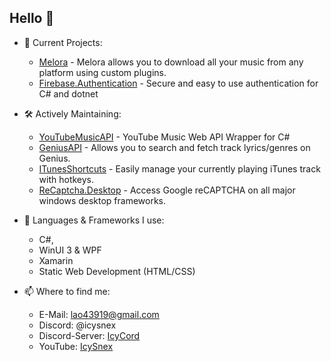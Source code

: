 ## Hello 👋

- 👀 Current Projects:
  - [Melora](https://github.com/IcySnex/Melora) - Melora allows you to download all your music from any platform using custom plugins.
  - [Firebase.Authentication](https://github.com/IcySnex/Firebase.Authentication) - Secure and easy to use authentication for C# and dotnet
 
- 🛠️ Actively Maintaining:
  - [YouTubeMusicAPI](https://github.com/IcySnex/YouTubeMusicAPI) - YouTube Music Web API Wrapper for C#
  - [GeniusAPI](https://github.com/IcySnex/GeniusAPI) - Allows you to search and fetch track lyrics/genres on Genius.
  - [ITunesShortcuts](https://github.com/IcySnex/ITunesShortcuts) - Easily manage your currently playing iTunes track with hotkeys.
  - [ReCaptcha.Desktop](https://github.com/IcySnex/ReCaptcha.Desktop) - Access Google reCAPTCHA on all major windows desktop frameworks.
  
  
- 🌱 Languages & Frameworks I use:
  - C#,
  - WinUI 3 & WPF
  - Xamarin
  - Static Web Development (HTML/CSS)
  
  
- 📫 Where to find me:
  - E-Mail: lao43919@gmail.com
  - Discord: @icysnex
  - Discord-Server: [IcyCord](https://discord.gg/Z8kweuryux)
  - YouTube: [IcySnex](https://www.youtube.com/@IcySnex)

<!---
IcySnex/IcySnex is a ✨ special ✨ repository because its `README.md` (this file) appears on your GitHub profile.
You can click the Preview link to take a look at your changes.
--->
